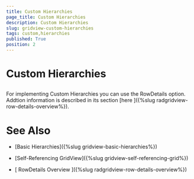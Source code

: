 ```yaml
---
title: Custom Hierarchies
page_title: Custom Hierarchies
description: Custom Hierarchies
slug: gridview-custom-hierarchies
tags: custom,hierarchies
published: True
position: 2
---
```


# Custom Hierarchies



## 

For implementing Custom Hierarchies you can use the RowDetails option. Addtion information is described in its section [here
          ]({%slug radgridview-row-details-overview%}). 

# See Also

 * [Basic Hierarchies]({%slug gridview-basic-hierarchies%})

 * [Self-Referencing GridView]({%slug gridview-self-referencing-grid%})

 * [
        RowDetails Overview
      ]({%slug radgridview-row-details-overview%})
